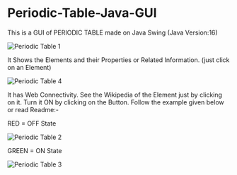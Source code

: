 # Periodic-Table-Java-GUI
This is a GUI of PERIODIC TABLE made on Java Swing (Java Version:16)

![Periodic Table 1](https://user-images.githubusercontent.com/80762775/139726785-5a99c995-51ae-4f61-ad20-0b48784e1570.jpg)


It Shows the Elements and their Properties or Related Information. (just click on an Element)

![Periodic Table 4](https://user-images.githubusercontent.com/80762775/139726868-f53afd7f-e4c2-42dd-be7e-a97db850904e.jpg)


It has Web Connectivity. See the Wikipedia of the Element just by clicking on it. Turn it ON by clicking on the Button.
Follow the example given below or read Readme:- 

RED = OFF State

![Periodic Table 2](https://user-images.githubusercontent.com/80762775/139726829-a4c6e0e3-0f11-49ca-8c59-3be03d79f71f.jpg)


GREEN = ON State

![Periodic Table 3](https://user-images.githubusercontent.com/80762775/139726849-ebfcaee7-c3c6-4f79-b8f3-9173e2d3b572.jpg)
